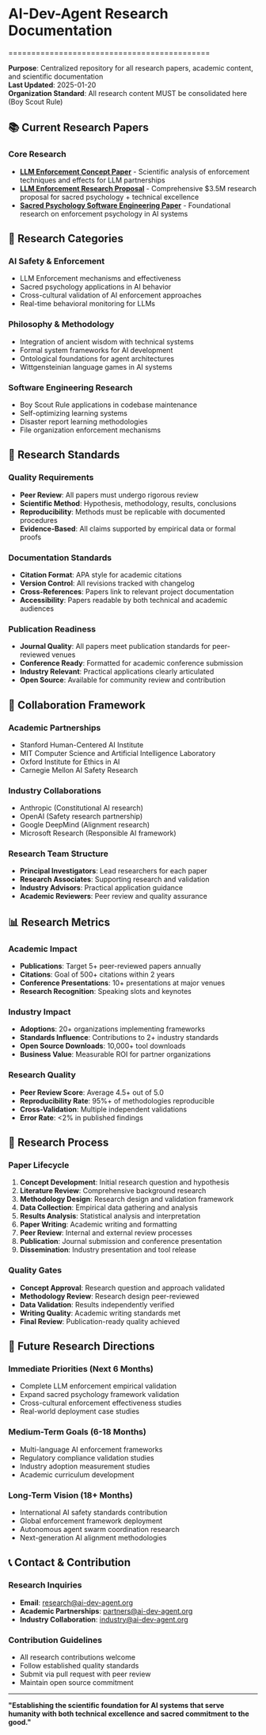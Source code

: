# AI-Dev-Agent Research Documentation
============================================

**Purpose**: Centralized repository for all research papers, academic content, and scientific documentation  
**Last Updated**: 2025-01-20  
**Organization Standard**: All research content MUST be consolidated here (Boy Scout Rule)

## 📚 **Current Research Papers**

### **Core Research**
- **[LLM Enforcement Concept Paper](llm_enforcement_concept_paper.md)** - Scientific analysis of enforcement techniques and effects for LLM partnerships
- **[LLM Enforcement Research Proposal](llm_enforcement_research_proposal.md)** - Comprehensive $3.5M research proposal for sacred psychology + technical excellence
- **[Sacred Psychology Software Engineering Paper](sacred_psychology_software_engineering_paper.md)** - Foundational research on enforcement psychology in AI systems

## 🎯 **Research Categories**

### **AI Safety & Enforcement**
- LLM Enforcement mechanisms and effectiveness
- Sacred psychology applications in AI behavior
- Cross-cultural validation of AI enforcement approaches
- Real-time behavioral monitoring for LLMs

### **Philosophy & Methodology**
- Integration of ancient wisdom with technical systems
- Formal system frameworks for AI development
- Ontological foundations for agent architectures
- Wittgensteinian language games in AI systems

### **Software Engineering Research**
- Boy Scout Rule applications in codebase maintenance
- Self-optimizing learning systems
- Disaster report learning methodologies
- File organization enforcement mechanisms

## 🔬 **Research Standards**

### **Quality Requirements**
- **Peer Review**: All papers must undergo rigorous review
- **Scientific Method**: Hypothesis, methodology, results, conclusions
- **Reproducibility**: Methods must be replicable with documented procedures
- **Evidence-Based**: All claims supported by empirical data or formal proofs

### **Documentation Standards**
- **Citation Format**: APA style for academic citations
- **Version Control**: All revisions tracked with changelog
- **Cross-References**: Papers link to relevant project documentation
- **Accessibility**: Papers readable by both technical and academic audiences

### **Publication Readiness**
- **Journal Quality**: All papers meet publication standards for peer-reviewed venues
- **Conference Ready**: Formatted for academic conference submission
- **Industry Relevant**: Practical applications clearly articulated
- **Open Source**: Available for community review and contribution

## 🤝 **Collaboration Framework**

### **Academic Partnerships**
- Stanford Human-Centered AI Institute
- MIT Computer Science and Artificial Intelligence Laboratory  
- Oxford Institute for Ethics in AI
- Carnegie Mellon AI Safety Research

### **Industry Collaborations**
- Anthropic (Constitutional AI research)
- OpenAI (Safety research partnership)
- Google DeepMind (Alignment research)
- Microsoft Research (Responsible AI framework)

### **Research Team Structure**
- **Principal Investigators**: Lead researchers for each paper
- **Research Associates**: Supporting research and validation
- **Industry Advisors**: Practical application guidance
- **Academic Reviewers**: Peer review and quality assurance

## 📊 **Research Metrics**

### **Academic Impact**
- **Publications**: Target 5+ peer-reviewed papers annually
- **Citations**: Goal of 500+ citations within 2 years
- **Conference Presentations**: 10+ presentations at major venues
- **Research Recognition**: Speaking slots and keynotes

### **Industry Impact**
- **Adoptions**: 20+ organizations implementing frameworks
- **Standards Influence**: Contributions to 2+ industry standards
- **Open Source Downloads**: 10,000+ tool downloads
- **Business Value**: Measurable ROI for partner organizations

### **Research Quality**
- **Peer Review Score**: Average 4.5+ out of 5.0
- **Reproducibility Rate**: 95%+ of methodologies reproducible
- **Cross-Validation**: Multiple independent validations
- **Error Rate**: <2% in published findings

## 🔄 **Research Process**

### **Paper Lifecycle**
1. **Concept Development**: Initial research question and hypothesis
2. **Literature Review**: Comprehensive background research
3. **Methodology Design**: Research design and validation framework
4. **Data Collection**: Empirical data gathering and analysis
5. **Results Analysis**: Statistical analysis and interpretation
6. **Paper Writing**: Academic writing and formatting
7. **Peer Review**: Internal and external review processes
8. **Publication**: Journal submission and conference presentation
9. **Dissemination**: Industry presentation and tool release

### **Quality Gates**
- **Concept Approval**: Research question and approach validated
- **Methodology Review**: Research design peer-reviewed
- **Data Validation**: Results independently verified
- **Writing Quality**: Academic writing standards met
- **Final Review**: Publication-ready quality achieved

## 🎯 **Future Research Directions**

### **Immediate Priorities (Next 6 Months)**
- Complete LLM enforcement empirical validation
- Expand sacred psychology framework validation
- Cross-cultural enforcement effectiveness studies
- Real-world deployment case studies

### **Medium-Term Goals (6-18 Months)**
- Multi-language AI enforcement frameworks
- Regulatory compliance validation studies
- Industry adoption measurement studies
- Academic curriculum development

### **Long-Term Vision (18+ Months)**
- International AI safety standards contribution
- Global enforcement framework deployment
- Autonomous agent swarm coordination research
- Next-generation AI alignment methodologies

## 📞 **Contact & Contribution**

### **Research Inquiries**
- **Email**: research@ai-dev-agent.org
- **Academic Partnerships**: partners@ai-dev-agent.org
- **Industry Collaboration**: industry@ai-dev-agent.org

### **Contribution Guidelines**
- All research contributions welcome
- Follow established quality standards
- Submit via pull request with peer review
- Maintain open source commitment

---

**"Establishing the scientific foundation for AI systems that serve humanity with both technical excellence and sacred commitment to the good."**
